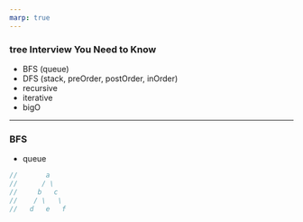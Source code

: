 ```yaml
---
marp: true
---
```


### tree Interview You Need to Know

- BFS (queue)
- DFS (stack, preOrder, postOrder, inOrder)
- recursive
- iterative
- bigO

---
### BFS 
- queue
```js
//       a
//      / \
//     b   c
//    / \   \
//   d   e   f


```
